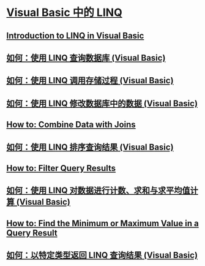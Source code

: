 # [Visual Basic 中的 LINQ](index.md)
## [Introduction to LINQ in Visual Basic](TocOutOfQuery)
## [如何：使用 LINQ 查询数据库 (Visual Basic)](how-to-query-a-database-by-using-linq.md)
## [如何：使用 LINQ 调用存储过程 (Visual Basic)](how-to-call-a-stored-procedure-by-using-linq.md)
## [如何：使用 LINQ 修改数据库中的数据 (Visual Basic)](how-to-modify-data-in-a-database-by-using-linq.md)
## [How to: Combine Data with Joins](TocOutOfQuery)
## [如何：使用 LINQ 排序查询结果 (Visual Basic)](how-to-sort-query-results-by-using-linq.md)
## [How to: Filter Query Results](TocOutOfQuery)
## [如何：使用 LINQ 对数据进行计数、求和与求平均值计算 (Visual Basic)](how-to-count-sum-or-average-data-by-using-linq.md)
## [How to: Find the Minimum or Maximum Value in a Query Result](TocOutOfQuery)
## [如何：以特定类型返回 LINQ 查询结果 (Visual Basic)](how-to-return-a-linq-query-result-as-a-specific-type.md)
